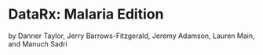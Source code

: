 # DataRx: Malaria Edition 

by Danner Taylor, Jerry Barrows-Fitzgerald, Jeremy Adamson, Lauren Main, and Manuch Sadri
